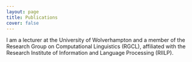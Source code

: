 ```yaml
---
layout: page
title: Publications
cover: false
---
```


I am a lecturer at the University of Wolverhampton and a member of the Research Group on Computational Linguistics (RGCL), affiliated with the Research Institute of Information and Language Processing (RIILP).
